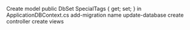 Create model
public DbSet<SpecialTags> SpecialTags { get; set; } in ApplicationDBContext.cs
add-migration name
update-database
create controller
create views
